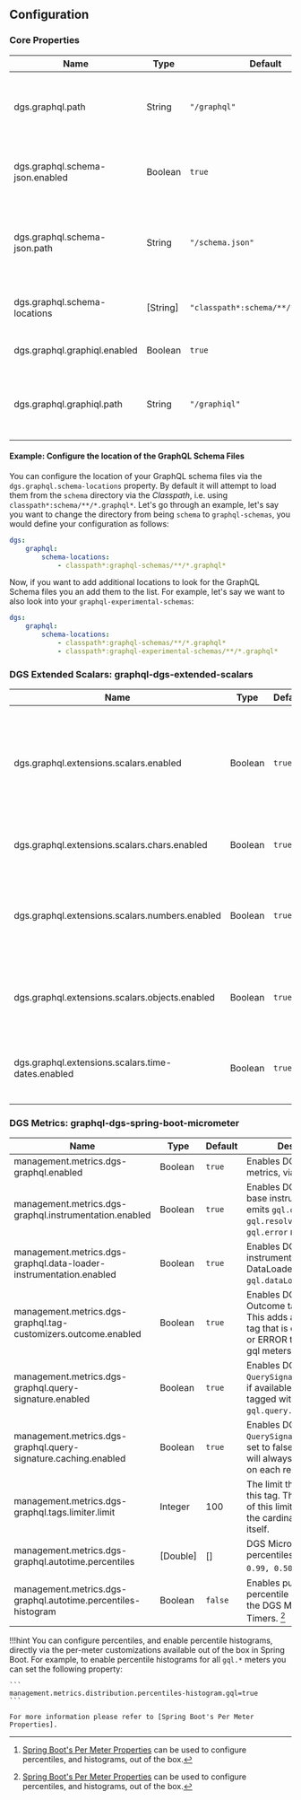 
## Configuration


### Core Properties

| Name                            | Type         | Default                              |  Description |
| ------------------------------- | ------------ | ------------------------------------ | ------------ |
| dgs.graphql.path                | String       | `"/graphql"`                         | Path to the endpoint that will serve GraphQL requests.   |
| dgs.graphql.schema-json.enabled | Boolean      | `true`                               | Enables schema-json endpoint functionality. |
| dgs.graphql.schema-json.path    | String       | `"/schema.json"`                     | Path to the schema-json endpoint without trailing slash. |
| dgs.graphql.schema-locations    | [String]     | `"classpath*:schema/**/*.graphql*"`  | Location of the GraphQL schema files.                    |
| dgs.graphql.graphiql.enabled    | Boolean      | `true`                               | Enables GraphiQL functionality. |
| dgs.graphql.graphiql.path       | String       | `"/graphiql"`                        | Path to the GraphiQL endpoint without trailing slash. |


#### Example: Configure the location of the GraphQL Schema Files

You can configure the location of your GraphQL schema files via the `dgs.graphql.schema-locations` property.
By default it will attempt to load them from the `schema` directory via the _Classpath_, i.e. using `classpath*:schema/**/*.graphql*`.
Let's go through an example, let's say you want to change the directory from being `schema` to `graphql-schemas`,
you would define your configuration as follows:

```yaml
dgs:
    graphql:
        schema-locations:
            - classpath*:graphql-schemas/**/*.graphql*
```

Now, if you want to add additional locations to look for the GraphQL Schema files you an add them to the list.
For example, let's say we want to also look into your `graphql-experimental-schemas`:

```yaml
dgs:
    graphql:
        schema-locations:
            - classpath*:graphql-schemas/**/*.graphql*
            - classpath*:graphql-experimental-schemas/**/*.graphql*
```




### DGS Extended Scalars: graphql-dgs-extended-scalars

| Name                                              | Type    | Default  |  Description |
| ------------------------------------------------- | --------| -------- | ------------ |
| dgs.graphql.extensions.scalars.enabled            | Boolean | `true`   | Registered the Scalar Extensions available in graphql-java-extended-scalars for the DGS Framework. |
| dgs.graphql.extensions.scalars.chars.enabled      | Boolean | `true`   | Will register the GraphQLChar extension. |
| dgs.graphql.extensions.scalars.numbers.enabled    | Boolean | `true`   | Will register all numeric scalar extensions such as PositiveInt, NegativeInt, etc. |
| dgs.graphql.extensions.scalars.objects.enabled    | Boolean | `true`   | Will register the Object, Json, Url, and Locale scalar extensions. |
| dgs.graphql.extensions.scalars.time-dates.enabled | Boolean | `true`   | Will register the DateTime, Date, and Time scalar extensions. |


### DGS Metrics: graphql-dgs-spring-boot-micrometer


| Name                                                                   | Type     | Default  |  Description |
| ---------------------------------------------------------------------- | -------- | -------- | ------------ |
| management.metrics.dgs-graphql.enabled                                 | Boolean  | `true`   | Enables DGS' GraphQL metrics, via micrometer. |
| management.metrics.dgs-graphql.instrumentation.enabled                 | Boolean  | `true`   | Enables DGS' GraphQL's base instrumentation; emits `gql.query`, `gql.resolver`, and `gql.error` meters. |
| management.metrics.dgs-graphql.data-loader-instrumentation.enabled     | Boolean  | `true`   | Enables DGS' instrumentation for DataLoader; emits `gql.dataLoader` meters. |
| management.metrics.dgs-graphql.tag-customizers.outcome.enabled         | Boolean  | `true`   | Enables DGS' GraphQL Outcome tag customizer. This adds an OUTCOME tag that is ether SUCCESS or ERROR to the emitted gql meters. |
| management.metrics.dgs-graphql.query-signature.enabled                 | Boolean  | `true`   | Enables DGS' `QuerySignatureRepository`; if available metrics will be tagged with the `gql.query.sig.hash`.
| management.metrics.dgs-graphql.query-signature.caching.enabled         | Boolean  | `true`   | Enables DGS' `QuerySignature` caching; if set to false the signature will always be calculated on each request. |
| management.metrics.dgs-graphql.tags.limiter.limit                      | Integer  | 100      | The limit that will apply for this tag. The interpretation of this limit depends on the cardinality limiter itself. |
| management.metrics.dgs-graphql.autotime.percentiles                    | [Double] | []       | DGS Micrometer Timers percentiles, e.g. `[0.95, 0.99, 0.50]`. [^1]|
| management.metrics.dgs-graphql.autotime.percentiles-histogram          | Boolean  | `false`  | Enables publishing percentile histograms for the DGS Micrometer Timers. [^1]|


!!!hint
    You can configure percentiles, and enable percentile histograms, directly via the per-meter customizations available
    out of the box in Spring Boot. For example, to enable percentile histograms for all `gql.*` meters you can
    set the following property:

    ```
    management.metrics.distribution.percentiles-histogram.gql=true
    ```

    For more information please refer to [Spring Boot's Per Meter Properties].


[^1]: [Spring Boot's Per Meter Properties] can be used to configure percentiles, and histograms, out of the box.

[Spring Boot's Per Meter Properties]: https://docs.spring.io/spring-boot/docs/current/reference/htmlsingle/#actuator.metrics.customizing.per-meter-properties
